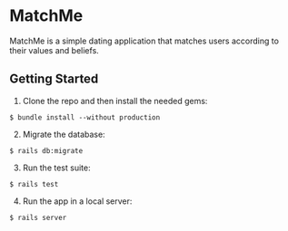 # MatchMe

MatchMe is a simple dating application that matches users according to their values and beliefs.

## Getting Started

1. Clone the repo and then install the needed gems:

```
$ bundle install --without production
```

2. Migrate the database:

```
$ rails db:migrate
```

3. Run the test suite:

```
$ rails test
```

4. Run the app in a local server:

```
$ rails server
```